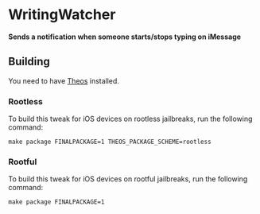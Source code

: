 # WritingWatcher
**Sends a notification when someone starts/stops typing on iMessage**

## Building
You need to have [Theos](https://theos.dev/docs/installation) installed.

### Rootless
To build this tweak for iOS devices on rootless jailbreaks, run the following command:
```
make package FINALPACKAGE=1 THEOS_PACKAGE_SCHEME=rootless
```

### Rootful
To build this tweak for iOS devices on rootful jailbreaks, run the following command:
```
make package FINALPACKAGE=1
```